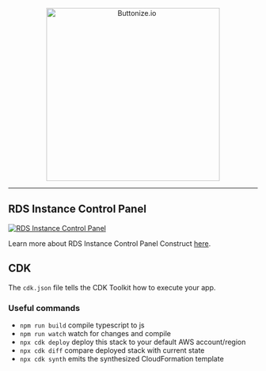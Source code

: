 <p align="center">
  <a href="https://buttonize.io">
    <img width="350" alt="Buttonize.io" src="https://user-images.githubusercontent.com/6282843/212024942-9fd50774-ea26-48ba-b2cf-ca2584498c9a.png">
  </a>
</p>

---

## RDS Instance Control Panel

[![RDS Instance Control Panel](https://github.com/buttonize/create-buttonize/assets/6282843/2b47ee3d-d4c6-442a-a366-acfc35765ab9)](https://buttonize.io/library/rds-instance-control-panel)

Learn more about RDS Instance Control Panel Construct [here](https://buttonize.io/library/rds-instance-control-panel).

## CDK

The `cdk.json` file tells the CDK Toolkit how to execute your app.

### Useful commands

* `npm run build`   compile typescript to js
* `npm run watch`   watch for changes and compile
* `npx cdk deploy`  deploy this stack to your default AWS account/region
* `npx cdk diff`    compare deployed stack with current state
* `npx cdk synth`   emits the synthesized CloudFormation template

